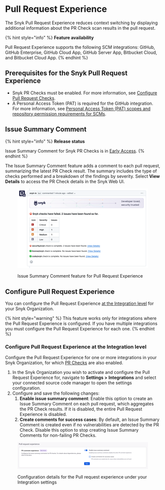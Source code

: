 # Pull Request Experience

The Snyk Pull Request Experience reduces context switching by displaying additional information about the PR Check scan results in the pull request.

{% hint style="info" %}
**Feature availability**

Pull Request Experience supports the following SCM integrations: GitHub, GitHub Enterprise, GitHub Cloud App, GitHub Server App, Bitbucket Cloud, and Bitbucket Cloud App.
{% endhint %}

## Prerequisites for the Snyk Pull Request Experience

* Snyk PR Checks must be enabled. For more information, see [Configure Pull Request Checks](configure-pull-request-checks.md).
* A Personal Access Token (PAT) is required for the GitHub integration. For more information, see [Personal Access Token (PAT) scopes and repository permission requirements for SCMs](../../../scm-ide-and-ci-cd-integrations/snyk-scm-integrations/#personal-access-token-pat-scopes-and-repository-permission-requirements-for-scms).

## Issue Summary Comment

{% hint style="info" %}
**Release status**

Issue Summary Comment for Snyk PR Checks is in [Early Access](../../../getting-started/snyk-release-process.md).
{% endhint %}

The Issue Summary Comment feature adds a comment to each pull request, summarizing the latest PR Check result. The summary includes the type of checks performed and a breakdown of the findings by severity. Select **View Details** to access the PR Check details in the Snyk Web UI.

<figure><img src="../../../.gitbook/assets/image (586).png" alt=""><figcaption><p>Issue Summary Comment feature for Pull Request Experience</p></figcaption></figure>

## Configure Pull Request Experience

You can configure the Pull Request Experience [at the Integration level](pull-request-experience.md#configure-pr-checks-at-the-integration-level) for your Snyk Organization.

{% hint style="warning" %}
This feature works only for integrations where the Pull Request Experience is configured. If you have multiple integrations you must configure the Pull Request Experience for each one.
{% endhint %}

### Configure Pull Request Experience at the Integration level

Configure the Pull Request Experience for one or more integrations in your Snyk Organization, for which [PR Checks](configure-pull-request-checks.md#configure-pr-checks-at-the-integration-level) are also enabled.

1. In the Snyk Organization you wish to activate and configure the Pull Request Experience for, navigate to **Settings >** **Integrations** and select your connected source code manager to open the settings configuration.
2. Configure and save the following changes:
   1. **Enable issue summary comment**: Enable this option to create an Issue Summary Comment on each pull request, which aggregates the PR Check results. If it is disabled, the entire Pull Request Experience is disabled.
   2. **Create comments for success cases**: By default, an Issue Summary Comment is created even if no vulnerabilities are detected by the PR Check. Disable this option to stop creating Issue Summary Comments for non-failing PR Checks.

<figure><img src="../../../.gitbook/assets/image (587).png" alt=""><figcaption><p>Configuration details for the Pull request experience under your Integration settings</p></figcaption></figure>
